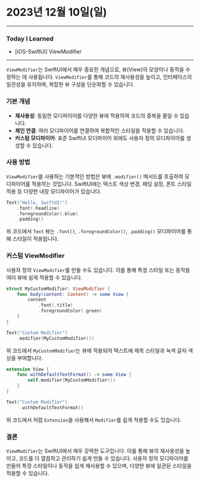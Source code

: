 # 2023년 12월 10일(일)

---

### Today I Learned

- [iOS-SwiftUI] ViewModifier

---

`ViewModifier`는 SwiftUI에서 매우 중요한 개념으로, 뷰(View)의 모양이나 동작을 수정하는 데 사용됩니다. `ViewModifier`를 통해 코드의 재사용성을 높이고, 인터페이스의 일관성을 유지하며, 복잡한 뷰 구성을 단순화할 수 있습니다.

### 기본 개념

- **재사용성**: 동일한 모디파이어를 다양한 뷰에 적용하여 코드의 중복을 줄일 수 있습니다.
- **체인 연결**: 여러 모디파이어를 연결하여 복합적인 스타일을 적용할 수 있습니다.
- **커스텀 모디파이어**: 표준 SwiftUI 모디파이어 외에도 사용자 정의 모디파이어를 생성할 수 있습니다.

### 사용 방법

`ViewModifier`를 사용하는 기본적인 방법은 뷰에 `.modifier()` 메서드를 호출하여 모디파이어를 적용하는 것입니다. SwiftUI에는 텍스트 색상 변경, 패딩 설정, 폰트 스타일 적용 등 다양한 내장 모디파이어가 있습니다.

```swift
Text("Hello, SwiftUI!")
    .font(.headline)
    .foregroundColor(.blue)
    .padding()
```

위 코드에서 `Text` 뷰는 `.font()`, `.foregroundColor()`, `.padding()` 모디파이어를 통해 스타일이 적용됩니다.

### 커스텀 ViewModifier

사용자 정의 `ViewModifier`를 만들 수도 있습니다. 이를 통해 특정 스타일 또는 동작을 여러 뷰에 쉽게 적용할 수 있습니다.

```swift
struct MyCustomModifier: ViewModifier {
    func body(content: Content) -> some View {
        content
            .font(.title)
            .foregroundColor(.green)
    }
}

Text("Custom Modifier")
    .modifier(MyCustomModifier())
```

위 코드에서 `MyCustomModifier`는 뷰에 적용되어 텍스트에 제목 스타일과 녹색 글자 색상을 부여합니다.

```swift
extension View {
    func withDefaultTextFormat() -> some View {
        self.modifier(MyCustomModifier())
    }
}

Text("Custom Modifier")
     .withDefaultTextFormat()
```

위 코드에서 처럼 `Extension`을 사용해서 `Modifier`를 쉽게 적용할 수도 있습니다.

### 결론

`ViewModifier`는 SwiftUI에서 매우 강력한 도구입니다. 이를 통해 뷰의 재사용성을 높이고, 코드를 더 깔끔하고 관리하기 쉽게 만들 수 있습니다. 사용자 정의 모디파이어를 만들어 특정 스타일이나 동작을 쉽게 재사용할 수 있으며, 다양한 뷰에 일관된 스타일을 적용할 수 있습니다.